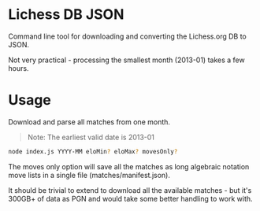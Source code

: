 # Lichess DB JSON

Command line tool for downloading and converting the Lichess.org DB to JSON.

Not very practical - processing the smallest month (2013-01) takes a few hours.

# Usage

Download and parse all matches from one month.

> Note: The earliest valid date is 2013-01

```bash
node index.js YYYY-MM eloMin? eloMax? movesOnly?
```

The moves only option will save all the matches as long algebraic notation move lists in a single file (matches/manifest.json).

It should be trivial to extend to download all the available matches - but it's 300GB+ of data as PGN and would take some better handling to work with.